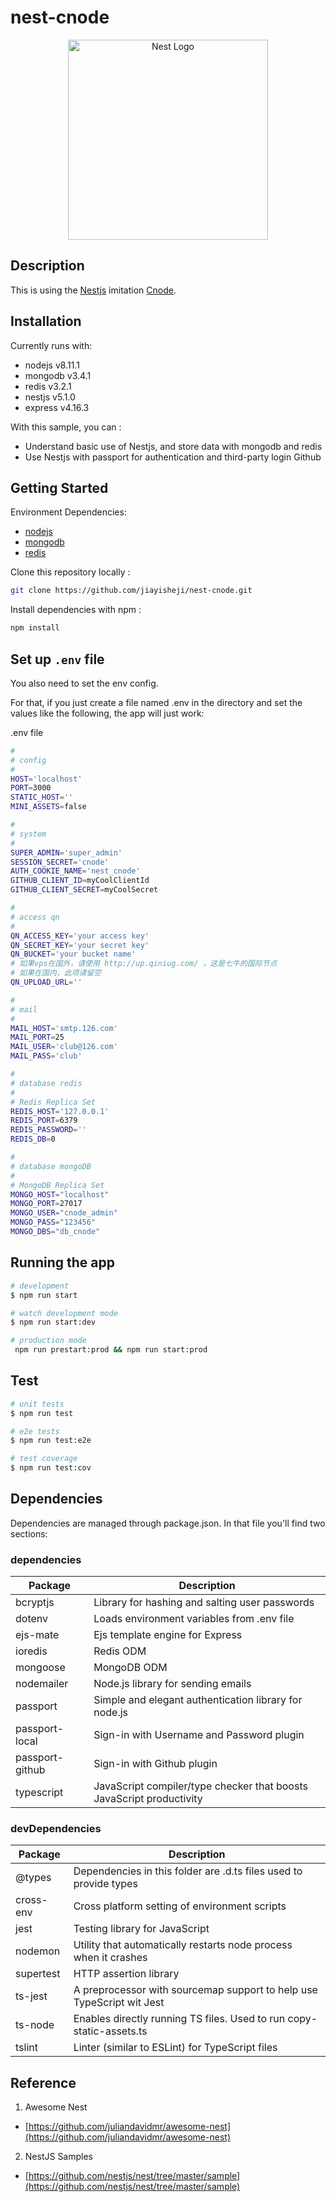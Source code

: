 # nest-cnode

<p align="center">
  <a href="http://nestjs.com/" target="blank"><img src="https://nestjs.com/img/logo_text.svg" width="320" alt="Nest Logo" /></a>
</p>

## Description

This is using the [Nestjs](https://github.com/nestjs/nest) imitation [Cnode](https://cnodejs.org).

## Installation

Currently runs with:

* nodejs v8.11.1
* mongodb v3.4.1
* redis v3.2.1
* nestjs v5.1.0
* express v4.16.3

With this sample, you can :

* Understand basic use of Nestjs, and store data with mongodb and redis
* Use Nestjs with passport for authentication and third-party login Github

## Getting Started

Environment Dependencies:

* [nodejs](http://nodejs.cn/)
* [mongodb](https://www.mongodb.com/)
* [redis](https://redis.io/)

Clone this repository locally :

```bash
git clone https://github.com/jiayisheji/nest-cnode.git
```

Install dependencies with npm :

```bash
npm install
```

## Set up `.env` file

You also need to set the env config.

For that, if you just create a file named .env in the directory and set the values like the following, the app will just work:

.env file

```bash
#
# config
#
HOST='localhost'
PORT=3000
STATIC_HOST=''
MINI_ASSETS=false

#
# system
#
SUPER_ADMIN='super_admin'
SESSION_SECRET='cnode'
AUTH_COOKIE_NAME='nest_cnode'
GITHUB_CLIENT_ID=myCoolClientId
GITHUB_CLIENT_SECRET=myCoolSecret

#
# access qn
#
QN_ACCESS_KEY='your access key'
QN_SECRET_KEY='your secret key'
QN_BUCKET='your bucket name'
# 如果vps在国外，请使用 http://up.qiniug.com/ ，这是七牛的国际节点
# 如果在国内，此项请留空
QN_UPLOAD_URL=''

#
# mail
#
MAIL_HOST='smtp.126.com'
MAIL_PORT=25
MAIL_USER='club@126.com'
MAIL_PASS='club'

#
# database redis
#
# Redis Replica Set
REDIS_HOST='127.0.0.1'
REDIS_PORT=6379
REDIS_PASSWORD=''
REDIS_DB=0

#
# database mongoDB
#
# MongoDB Replica Set
MONGO_HOST="localhost"
MONGO_PORT=27017
MONGO_USER="cnode_admin"
MONGO_PASS="123456"
MONGO_DBS="db_cnode"
```

## Running the app

```bash
# development
$ npm run start

# watch development mode
$ npm run start:dev

# production mode
 npm run prestart:prod && npm run start:prod
```

## Test

```bash
# unit tests
$ npm run test

# e2e tests
$ npm run test:e2e

# test coverage
$ npm run test:cov
```

## Dependencies

Dependencies are managed through package.json. In that file you'll find two sections:

### dependencies

| Package         | Description                                                          |
| --------------- | -------------------------------------------------------------------- |
| bcryptjs        | Library for hashing and salting user passwords                       |
| dotenv          | Loads environment variables from .env file                           |
| ejs-mate        | Ejs template engine for Express                                      |
| ioredis         | Redis ODM                                                            |
| mongoose        | MongoDB ODM                                                          |
| nodemailer      | Node.js library for sending emails                                   |
| passport        | Simple and elegant authentication library for node.js                |
| passport-local  | Sign-in with Username and Password plugin                            |
| passport-github | Sign-in with Github plugin                                           |
| typescript      | JavaScript compiler/type checker that boosts JavaScript productivity |

### devDependencies

| Package   | Description                                                           |
| --------- | --------------------------------------------------------------------- |
| @types    | Dependencies in this folder are .d.ts files used to provide types     |
| cross-env | Cross platform setting of environment scripts                         |
| jest      | Testing library for JavaScript                                        |
| nodemon   | Utility that automatically restarts node process when it crashes      |
| supertest | HTTP assertion library                                                |
| ts-jest   | A preprocessor with sourcemap support to help use TypeScript wit Jest |
| ts-node   | Enables directly running TS files. Used to run copy-static-assets.ts  |
| tslint    | Linter (similar to ESLint) for TypeScript files                       |

## Reference

1.  Awesome Nest

* [https://github.com/juliandavidmr/awesome-nest](https://github.com/juliandavidmr/awesome-nest)

2.  NestJS Samples

* [https://github.com/nestjs/nest/tree/master/sample](https://github.com/nestjs/nest/tree/master/sample)
